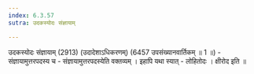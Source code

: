 ```yaml
---
index: 6.3.57
sutra: उदकस्योदः संज्ञायाम्

---
```

 उदकस्योदः संज्ञायाम् (2913) (उदादेशाऽधिकरणम्) (6457 उपसंख्यानवार्तिकम् ॥ 1 ॥) - संज्ञायामुत्तरपदस्य च - संज्ञायामुत्तरपदस्येति वक्तव्यम् । इहापि यथा स्यात्  -  लोहितोदः । क्षीरोद इति ॥ 